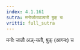 ```yaml
---
index: 4.1.161
sutra: मनोर्जातावञ्यतौ षुक् च
vritti: full_sutra
---
```


मनोः जातौ अञ्-यतौ, षुक् (आगमः) च  